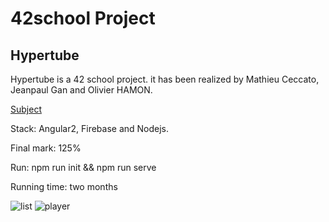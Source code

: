 # 42school Project

## Hypertube

Hypertube is a 42 school project. it has been realized by Mathieu Ceccato, Jeanpaul Gan and Olivier HAMON.

[Subject](subject.pdf)

Stack: Angular2, Firebase and Nodejs.

Final mark: 125%

Run: npm run init && npm run serve

Running time: two months

![list](https://raw.githubusercontent.com/jgan42/hypertube/master/screenchots/list.png)
![player](https://raw.githubusercontent.com/jgan42/hypertube/master/screenchots/player.png)